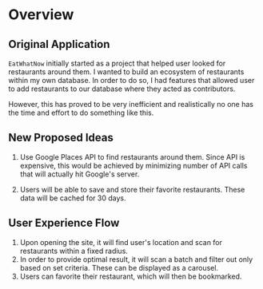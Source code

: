 # Overview

## Original Application

`EatWhatNow` initially started as a project that helped user looked for restaurants around them. I wanted to build an ecosystem of restaurants within my own database. In order to do so, I had features that allowed user to add restaurants to our database where they acted as contributors.

However, this has proved to be very inefficient and realistically no one has the time and effort to do something like this.

## New Proposed Ideas

1. Use Google Places API to find restaurants around them. Since API is expensive, this would be achieved by minimizing number of API calls that will actually hit Google's server.

2. Users will be able to save and store their favorite restaurants. These data will be cached for 30 days.

## User Experience Flow

1. Upon opening the site, it will find user's location and scan for restaurants within a fixed radius.
2. In order to provide optimal result, it will scan a batch and filter out only based on set criteria. These can be displayed as a carousel.
3. Users can favorite their restaurant, which will then be bookmarked.

